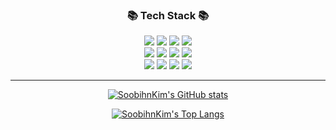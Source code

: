 <div align=center>


[//]: # ([![Hits]&#40;https://hits.seeyoufarm.com/api/count/incr/badge.svg?url=https%3A%2F%2Fgithub.com%2Fgmarobiana%2Fhit-counter&count_bg=%23FF9CB1&title_bg=%2341606C&icon=&icon_color=orange&title=hits&edge_flat=false&#41;]&#40;https://github.com/SoobihnKim&#41;)

[//]: # (![]&#40;https://img.shields.io/github/followers/SoobihnKim?style=social&#41;)

[//]: # (![header]&#40;https://capsule-render.vercel.app/api?type=shark&color=gradient&#41;)

[//]: # (![]&#40;./치킨.gif&#41;)


<h3>📚 Tech Stack 📚</h3>


  <img src="https://img.shields.io/badge/Java-007396?style=flat&logo=Conda-Forge&logoColor=white" />
  <img src="https://img.shields.io/badge/Spring-6DB33F?style=flat&logo=Spring&logoColor=white" />
  <img src="https://img.shields.io/badge/Spring Boot-6db33f?style=flat&logo=Spring Boot&logoColor=white" />
  <img src="https://img.shields.io/badge/Spring Security-6db33f?style=flat&logo=Spring Security&logoColor=white" />
  <br>
  <img src="https://img.shields.io/badge/Oracle%20SQL-F80000?style=flat&logo=Oracle&logoColor=white" />
  <img src="https://img.shields.io/badge/MySQL-4479A1?style=flat&logo=MySQL&logoColor=white" />
  <img src="https://img.shields.io/badge/MariaDB-003545?style=flat&logo=MariaDB&logoColor=white" />
  <img src="https://img.shields.io/badge/Linux-FCC624?style=flat&logo=Linux&logoColor=white" />

   <br>

  <img src="https://img.shields.io/badge/HTML5-E34F26?style=flat&logo=HTML5&logoColor=white" />
  <img src="https://img.shields.io/badge/CSS3-1572B6?style=flat&logo=CSS3&logoColor=white" />
  <img src="https://img.shields.io/badge/JavaScript-f7df1e?style=flat&logo=JavaScript&logoColor=white" />
  <img src="https://img.shields.io/badge/jQuery-0769AD?style=flat&logo=jQuery&logoColor=white" />

<hr>

[![SoobihnKim's GitHub stats](https://github-readme-stats.vercel.app/api?username=SoobihnKim&show_icons=true&hide=contribs,issues&theme=tokyonight)](https://github.com/anuraghazra/github-readme-stats)


[![SoobihnKim's Top Langs](https://github-readme-stats.vercel.app/api/top-langs/?username=SoobihnKim&layout=compact)](https://github.com/anuraghazra/github-readme-stats)

[//]: # (![]&#40;./chaewon-antifragile.gif&#41;)

[//]: # (![footer]&#40;https://capsule-render.vercel.app/api?type=shark&color=gradient&section=footer&#41;)


  </div>